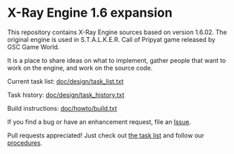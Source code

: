 X-Ray Engine 1.6 expansion
==========================

This repository contains X-Ray Engine sources based on version 1.6.02.
The original engine is used in S.T.A.L.K.E.R. Call of Pripyat game released by GSC Game World.

It is a place to share ideas on what to implement, gather people that want to work on the engine,
and work on the source code.

Current task list: [doc/design/task_list.txt](doc/design/task_list.txt)

Task history: [doc/design/task_history.txt](doc/design/task_history.txt)

Build instructions: [doc/howto/build.txt](doc/howto/build.txt)

If you find a bug or have an enhancement request, file an [Issue](https://github.com/openxray/xray-16/issues).

Pull requests appreciated! Just check out 
[the task list](https://github.com/openxray/xray-16/blob/master/doc/design/task_list.txt) 
and follow our [procedures](https://github.com/OpenXRay/xray-16/tree/master/doc/procedure).
